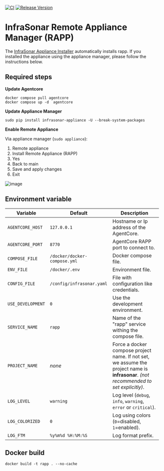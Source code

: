 [![CI](https://github.com/infrasonar/rapp/workflows/CI/badge.svg)](https://github.com/infrasonar/rapp/actions)
[![Release Version](https://img.shields.io/github/release/infrasonar/rapp)](https://github.com/infrasonar/rapp/releases)

# InfraSonar Remote Appliance Manager (RAPP)
The [InfraSonar Appliance Installer](https://github.com/infrasonar/appliance-installer) automatically installs rapp. If you installed the appliance using the appliance manager, please follow the instructions below.

## Required steps

**Update Agentcore**

```
docker compose pull agentcore
docker compose up -d  agentcore
```

**Update Appliance Manager**

```
sudo pip install infrasonar-appliance -U --break-system-packages
```

**Enable Remote Appliance**

Via appliance manager (`sudo appliance`):
  1. Remote appliance
  2. Install Remote Appliance (RAPP)
  3. Yes
  4. Back to main
  5. Save and apply changes
  6. Exit

![image](https://github.com/user-attachments/assets/8f748331-8e5c-4fb2-ad88-adcab6524232)


## Environment variable

Variable            | Default                        | Description
------------------- | ------------------------------ | ------------
`AGENTCORE_HOST`    | `127.0.0.1`                    | Hostname or Ip address of the AgentCore.
`AGENTCORE_PORT`    | `8770`                         | AgentCore RAPP port to connect to.
`COMPOSE_FILE`      | `/docker/docker-compose.yml`   | Docker compose file.
`ENV_FILE`          | `/docker/.env`                 | Environment file.
`CONFIG_FILE`       | `/config/infrasonar.yaml`      | File with configuration like credentials.
`USE_DEVELOPMENT`   | `0`                            | Use the development environment.
`SERVICE_NAME`      | `rapp`                         | Name of the "rapp" service withing the compose file.
`PROJECT_NAME`      | _none_                         | Force a docker compose project name. If not set, we assume the project name is **infrasonar**. _(not recommended to set explicitly)_.
`LOG_LEVEL`         | `warning`                      | Log level (`debug`, `info`, `warning`, `error` or `critical`).
`LOG_COLORIZED`     | `0`                            | Log using colors (`0`=disabled, `1`=enabled).
`LOG_FTM`           | `%y%m%d %H:%M:%S`              | Log format prefix.

## Docker build

```
docker build -t rapp . --no-cache
```

